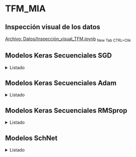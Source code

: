 # TFM_MIA
## Inspección visual de los datos
[Archivo: Datos/Inspección_visual_TFM.ipynb](https://nbviewer.jupyter.org/github/chusoHub/TFM_MIA/blob/main/Datos/Inspección_visual_TFM.ipynb) <sub>New Tab CTRL+Clik</sub>

## Modelos Keras Secuenciales SGD
<details>
<summary>Listado</summary>
<!--All you need is a blank line-->

### Modelo SGD 1
*   3 capas ocultas densas de 200, 500 y 500 unidades
*   Activación 'Relu'
*   Loss MSE
*   Métrica MAE
*   SGD Learning Rate 1e-2 Momentum 0.0
*   2000 epochs

Validación:
*   loss (mse): 1.7178e-05 
*   mean_absolute_error: 0.0017

Test:
*   loss (mse): 4.8378e-04
*   mean_absolute_error: 0.0022

[Archivo: Modelos_Keras_Secuenciales/keras_seq_adam_1.ipynb](https://nbviewer.jupyter.org/github/chusoHub/TFM_MIA/blob/main/Modelos_Keras_Secuenciales/keras_seq_adam_1.ipynb) <sub>New Tab CTRL+Clik</sub>
### Modelo SGD 2
*   3 capas ocultas densas de 200, 500 y 500 unidades
*   Activación 'Relu'
*   Loss MSE
*   Métrica MAE
*   SGD Learning Rate 1e-2 Momentum 0.0
*   2000 epochs
*   Reentrenamiento 1e-4 100 epochs
*   Reentrenamiento 1e-6 100 epochs
*   Reentrenamiento 1e-8 100 epochs

Validación:
*   loss (mse): 1.6339e-05  
*   mean_absolute_error: 0.0016 

Test:
*   loss (mse): 4.8143e-04 
*   mean_absolute_error: 0.0021

[Archivo: Modelos_Keras_Secuenciales/keras_seq_adam_2.ipynb](https://nbviewer.jupyter.org/github/chusoHub/TFM_MIA/blob/main/Modelos_Keras_Secuenciales/keras_seq_adam_2.ipynb) <sub>New Tab CTRL+Clik</sub>
### Modelo SGD 3
*   3 capas ocultas densas de 200, 500 y 500 unidades
*   Activación 'Relu'
*   Loss MSE
*   Métrica MAE
*   SGD Learning Rate 1e-6 Momentum 0.0
*   2000 epochs

Validación:
*   loss (mse): 0.0705 
*   mean_absolute_error: 0.1821  

Test:
*   loss (mse): 0.0363 
*   mean_absolute_error: 0.1458 

[Archivo: Modelos_Keras_Secuenciales/keras_seq_adam_3.ipynb](https://nbviewer.jupyter.org/github/chusoHub/TFM_MIA/blob/main/Modelos_Keras_Secuenciales/keras_seq_adam_3.ipynb) <sub>New Tab CTRL+Clik</sub>
### Modelo SGD 4
*   5 capas ocultas densas de 200, 500, 500, 1000, 1000 unidades
*   Activación 'Relu'
*   Loss MSE
*   Métrica MAE
*   SGD Learning Rate 1e-2 Momentum 0.0
*   2000 epochs

Validación:
*   loss (mse): 9.2932e-06 
*   mean_absolute_error: 0.0014  

Test:
*   loss (mse): 4.6964e-04  
*   mean_absolute_error: 0.0018 

[Archivo: Modelos_Keras_Secuenciales/keras_seq_adam_4.ipynb](https://nbviewer.jupyter.org/github/chusoHub/TFM_MIA/blob/main/Modelos_Keras_Secuenciales/keras_seq_adam_4.ipynb) <sub>New Tab CTRL+Clik</sub>
### Modelo SGD 5
*   5 capas ocultas densas de 200, 500, 500, 1000, 1000 unidades
*   Activación 'Relu'
*   Loss MSE
*   Métrica MAE
*   SGD Learning Rate 1e-6 Momentum 0.0
*   2000 epochs

Validación:
*   loss (mse): 0.1981 
*   mean_absolute_error: 0.2315  

Test:
*   loss (mse): 0.0693  
*   mean_absolute_error: 0.1239

[Archivo: Modelos_Keras_Secuenciales/keras_seq_adam_5.ipynb](https://nbviewer.jupyter.org/github/chusoHub/TFM_MIA/blob/main/Modelos_Keras_Secuenciales/keras_seq_adam_5.ipynb) <sub>New Tab CTRL+Clik</sub>
### Modelo SGD 6
*   6 capas ocultas densas de 200, 500, 500, 1000, 1000, 1000 unidades
*   Activación 'Relu'
*   Loss MSE
*   Métrica MAE
*   SGD Learning Rate 1e-2 Momentum 0.0
*   2000 epochs

Validación:
*   loss (mse): 9.7216e-06 
*   mean_absolute_error: 0.0014  

Test:
*   loss (mse): 4.8224e-04 
*   mean_absolute_error: 0.0018 

[Archivo: Modelos_Keras_Secuenciales/keras_seq_adam_6.ipynb](https://nbviewer.jupyter.org/github/chusoHub/TFM_MIA/blob/main/Modelos_Keras_Secuenciales/keras_seq_adam_6.ipynb) <sub>New Tab CTRL+Clik</sub>
### Modelo SGD 7
*   5 capas ocultas densas de 200, 500, 500, 1000, 1000 unidades
*   Activación LeakyReLU(alpha=0.1)
*   Loss MSE
*   Métrica MAE
*   SGD Learning Rate 1e-2 Momentum 0.0
*   2000 epochs

Validación:
*   loss (mse): 1.0303e-05 
*   mean_absolute_error: 0.0013 

Test:
*   loss (mse): 4.6974e-04 
*   mean_absolute_error: 0.0018 

[Archivo: Modelos_Keras_Secuenciales/keras_seq_adam_7.ipynb](https://nbviewer.jupyter.org/github/chusoHub/TFM_MIA/blob/main/Modelos%20Keras%20Secuenciales/keras_seq_adam_7.ipynb) <sub>New Tab CTRL+Clik</sub>
### Modelo SGD 8
*   6 capas ocultas densas de 200, 500, 500, 1000, 1000, 2000 unidades
*   Activación 'Relu'
*   Loss MSE
*   Métrica MAE
*   SGD Learning Rate 1e-2 Momentum 0.0
*   2000 epochs

Validación:
*   loss (mse): 9.7799e-06 
*   mean_absolute_error: 0.0013 

Test:
*   loss (mse): 4.7878e-04 
*   mean_absolute_error: 0.0017

[Archivo: Modelos_Keras_Secuenciales/keras_seq_adam_8.ipynb](https://nbviewer.jupyter.org/github/chusoHub/TFM_MIA/blob/main/Modelos_Keras_Secuenciales/keras_seq_adam_8.ipynb) <sub>New Tab CTRL+Clik</sub>
### Modelo SGD 9
*   6 capas ocultas densas de 200, 500, 500, 1000, 1000, 1000 unidades
*   Activación LeakyReLU(alpha=0.1)
*   Loss MSE
*   Métrica MAE
*   SGD Learning Rate 1e-2 Momentum 0.0
*   2000 epochs

Validación:
*   loss (mse): 1.0371e-05 
*   mean_absolute_error: 0.0013 

Test:
*   loss (mse): 4.7708e-04 
*   mean_absolute_error: 0.0018

[Archivo: Modelos_Keras_Secuenciales/keras_seq_adam_9.ipynb](https://nbviewer.jupyter.org/github/chusoHub/TFM_MIA/blob/main/Modelos_Keras_Secuenciales/keras_seq_adam_9.ipynb) <sub>New Tab CTRL+Clik</sub>
### Modelo SGD 10
*   6 capas ocultas densas de 200, 500, 500, 1000, 1000, 2000 unidades
*   Activación LeakyReLU(alpha=0.1)
*   Loss MSE
*   Métrica MAE
*   SGD Learning Rate 1e-2  Momentum 0.0
*   2000 epochs

Validación:
*   loss (mse): 9.6351e-06 
*   mean_absolute_error: 0.0012

Test:
*   loss (mse): 4.8066e-04 
*   mean_absolute_error: 0.0017

[Archivo: Modelos_Keras_Secuenciales/keras_seq_adam_10.ipynb](https://nbviewer.jupyter.org/github/chusoHub/TFM_MIA/blob/main/Modelos_Keras_Secuenciales/keras_seq_adam_10.ipynb) <sub>New Tab CTRL+Clik</sub>
### Modelo SGD 11
*   5 capas ocultas densas de 500, 1000, 1000, 2000, 2000 unidades
*   Activación LeakyReLU(alpha=0.1) 
*   Loss MSE
*   Métrica MAE
*   SGD Learning Rate 1e-2 Momentum 0.0
*   2000 epochs


Validación:
*   loss (mse): 9.1313e-06 
*   mean_absolute_error: 0.0010

Test:
*   loss (mse): 4.7173e-04 
*   mean_absolute_error: 0.0015

[Archivo: Modelos_Keras_Secuenciales/keras_seq_adam_11.ipynb](https://nbviewer.jupyter.org/github/chusoHub/TFM_MIA/blob/main/Modelos_Keras_Secuenciales/keras_seq_adam_11.ipynb) <sub>New Tab CTRL+Clik</sub>
### Modelo SGD 12
*   5 capas ocultas densas de 500, 1000, 1000, 2000, 2000 unidades
*   Activación LeakyReLU(alpha=0.1)
*   Loss MSE
*   Métrica MAE
*   SGD Learning Rate 1e-2 Momentum 0.0
*   2000 epochs
*   Reentrenamiento 1e-4, 25 epochs

Validación:
*   loss (mse): 9.1313e-06 
*   mean_absolute_error: 0.0010

Test:
*   loss (mse): 9.2066e-06 
*   mean_absolute_error: 0.0010

[Archivo: Modelos_Keras_Secuenciales/keras_seq_adam_12.ipynb](https://nbviewer.jupyter.org/github/chusoHub/TFM_MIA/blob/main/Modelos_Keras_Secuenciales/keras_seq_adam_12.ipynb) <sub>New Tab CTRL+Clik</sub>
### Modelo SGD 13
*   5 capas ocultas densas de 500, 1000, 1000, 2000, 2000 unidades
*   Activación LeakyReLU(alpha=0.1)
*   Loss MSE
*   Métrica MAE
*   SGD Learning Rate 1e-2 momentum 0.2
*   2000 epochs
*   Reentrenamiento 1e-4, 25 epochs

Validación:
*   loss (mse): 9.6475e-06 
*   mean_absolute_error: 0.0010

Test:
*   loss (mse): 5.1486e-04 
*   mean_absolute_error: 0.0016 

[Archivo: Modelos_Keras_Secuenciales/keras_seq_adam_13.ipynb](https://nbviewer.jupyter.org/github/chusoHub/TFM_MIA/blob/main/Modelos_Keras_Secuenciales/keras_seq_adam_13.ipynb) <sub>New Tab CTRL+Clik</sub>
### Modelo SGD 14
*   3 capas ocultas densas de 200, 500 y 500 unidades
*   Activación 'Relu'
*   Loss MSLE
*   Métrica MAE
*   SGD Learning Rate 1e-2 Momentum 0.0
*   2000 epochs

Validación:
*   loss (msle): 7.4050e-06 
*   mean_absolute_error: 0.0020 

Test:
*   loss (msle): 2.3492e-04 
*   mean_absolute_error: 0.0021 

[Archivo: Modelos_Keras_Secuenciales/keras_seq_adam_14.ipynb](https://nbviewer.jupyter.org/github/chusoHub/TFM_MIA/blob/main/Modelos_Keras_Secuenciales/keras_seq_adam_14.ipynb) <sub>New Tab CTRL+Clik</sub>
### Modelo SGD 15
*   5 capas ocultas densas de 500, 1000, 1000, 2000, 2000 unidades
*   Activación LeakyReLU(alpha=0.1)
*   Loss MSLE
*   Métrica MAE
*   SGD Learning Rate 1e-2 Momentum 0.0
*   2000 epochs
*   Reentrenamiento 1e-4, 25 epochs


Validación:
*   loss (msle): 4.1691e-06 
*   mean_absolute_error: 9.7133e-04

Test:
*   loss (msle): 2.3345e-04 
*   mean_absolute_error: 0.0014 

[Archivo: Modelos_Keras_Secuenciales/keras_seq_adam_15.ipynb](https://nbviewer.jupyter.org/github/chusoHub/TFM_MIA/blob/main/Modelos_Keras_Secuenciales/keras_seq_adam_15.ipynb) <sub>New Tab CTRL+Clik</sub>


</details>

## Modelos Keras Secuenciales Adam
<details>
<summary>Listado</summary>

### Modelo Adam  1
*   3 capas ocultas densas de 200, 500 y 500 unidades
*   Activación 'Relu'
*   Loss MSE
*   Métrica MAE
*   Adam Learning Rate 1e-2
*   2000 epochs

Validación:
*   loss (mse): 2.8247e-05 
*   mean_absolute_error: 0.0039 

Test:
*   loss (mse): 4.8438e-04 
*   mean_absolute_error: 0.0047 

[Archivo: Modelos_Keras_Secuenciales/keras_seq_adam_1.ipynb](https://nbviewer.jupyter.org/github/chusoHub/TFM_MIA/blob/main/Modelos_Keras_Secuenciales/keras_seq_adam_1.ipynb) <sub>New Tab CTRL+Clik</sub>
### Modelo Adam  2
*   3 capas ocultas densas de 200, 500 y 500 unidades
*   Activación 'Relu'
*   Loss MSE
*   Métrica MAE
*   Adam Learning Rate 1e-6
*   2000 epochs

Validación:
*   loss (mse): 3.4023e-05 
*   mean_absolute_error: 0.0044  

Test:
*   loss (mse): 4.9038e-04 
*   mean_absolute_error: 0.0049 

[Archivo: Modelos_Keras_Secuenciales/keras_seq_adam_2.ipynb](https://nbviewer.jupyter.org/github/chusoHub/TFM_MIA/blob/main/Modelos_Keras_Secuenciales/keras_seq_adam_2.ipynb) <sub>New Tab CTRL+Clik</sub>
### Modelo Adam  3
*   5 capas ocultas densas de 200, 500, 500, 1000, 1000 unidades
*   Activación 'Relu'
*   Loss MSE
*   Métrica MAE
*   Adam Learning Rate 1e-6
*   2000 epochs

Validación:
*   loss (mse): 1.5672e-05
*   mean_absolute_error: 0.0017  

Test:
*   loss (mse): 4.7965e-04 
*   mean_absolute_error: 0.0020 

[Archivo: Modelos_Keras_Secuenciales/keras_seq_adam_3.ipynb](https://nbviewer.jupyter.org/github/chusoHub/TFM_MIA/blob/main/Modelos_Keras_Secuenciales/keras_seq_adam_3.ipynb) <sub>New Tab CTRL+Clik</sub>
### Modelo Adam  4
*   5 capas ocultas densas de 200, 500, 500, 1000, 1000 unidades
*   Activación LeakyReLU(alpha=0.1)
*   Loss MSE
*   Métrica MAE
*   Adam Learning Rate 1e-6
*   2000 epochs


Validación:
*   loss (mse): 1.3146e-05 
*   mean_absolute_error: 0.0016  

Test:
*   loss (mse): 4.7908e-04  
*   mean_absolute_error: 0.0018  

[Archivo: Modelos_Keras_Secuenciales/keras_seq_adam_4.ipynb](https://nbviewer.jupyter.org/github/chusoHub/TFM_MIA/blob/main/Modelos_Keras_Secuenciales/keras_seq_adam_4.ipynb) <sub>New Tab CTRL+Clik</sub>
### Modelo Adam  5
*   6 capas ocultas densas de 200, 500, 500, 1000, 1000, 1000 unidades
*   Activación LeakyReLU(alpha=0.1)
*   Loss MSE
*   Métrica MAE
*   Adam Learning Rate 1e-6
*   2000 epochs

Validación:
*   loss (mse): 1.4982e-05 
*   mean_absolute_error: 0.0015

Test:
*   loss (mse): 4.8188e-04 
*   mean_absolute_error: 0.0017

[Archivo: Modelos_Keras_Secuenciales/keras_seq_adam_5.ipynb](https://nbviewer.jupyter.org/github/chusoHub/TFM_MIA/blob/main/Modelos_Keras_Secuenciales/keras_seq_adam_5.ipynb) <sub>New Tab CTRL+Clik</sub>
### Modelo Adam 6
*   6 capas ocultas densas de 200, 500, 500, 1000, 1000, 2000 unidades
*   Activación LeakyReLU(alpha=0.1)
*   Loss MSE
*   Métrica MAE
*   Adam Learning Rate 1e-6
*   2000 epochs

Validación:
*   loss (mse): 2.2877e-05 
*   mean_absolute_error: 0.0015

Test:
*   loss (mse): 5.2285e-04 
*   mean_absolute_error: 0.0018

[Archivo: Modelos_Keras_Secuenciales/keras_seq_adam_6.ipynb](https://nbviewer.jupyter.org/github/chusoHub/TFM_MIA/blob/main/Modelos_Keras_Secuenciales/keras_seq_adam_6.ipynb) <sub>New Tab CTRL+Clik</sub>
### Modelo Adam 7
*   5 capas ocultas densas de 200, 500, 500, 1000, 1000 unidades
*   Activación LeakyReLU(alpha=0.1)
*   Loss MSE
*   Métrica MAE
*   Adam Learning Rate 1e-6
*   2000 epochs
*   Reentrenamiento 1e-8 25 epochs

Validación:
*   loss (mse): 1.3088e-05 
*   mean_absolute_error: 0.0016

Test:
*   loss (mse): 4.8191e-04 
*   mean_absolute_error: 0.0019

[Archivo: Modelos_Keras_Secuenciales/keras_seq_adam_7.ipynb](https://nbviewer.jupyter.org/github/chusoHub/TFM_MIA/blob/main/Modelos_Keras_Secuenciales/keras_seq_adam_7.ipynb) <sub>New Tab CTRL+Clik</sub>

### Modelo Adam 8
*   6 capas ocultas densas de 200, 500, 500, 1000, 1000, 2000 unidades
*   Activación LeakyReLU(alpha=0.1)
*   Loss MSE
*   Métrica MAE
*   Adam Learning Rate 1e-4
*   2000 epochs

Validación:
*   loss (mse): 1.9506e-06 
*   mean_absolute_error: 9.3333e-04 

Test:
*   loss (mse): 8.7174e-04 
*   mean_absolute_error: 0.0032 

[Archivo: Modelos_Keras_Secuenciales/keras_seq_adam_8.ipynb](https://nbviewer.jupyter.org/github/chusoHub/TFM_MIA/blob/main/Modelos_Keras_Secuenciales/keras_seq_adam_8.ipynb) <sub>New Tab CTRL+Clik</sub>
### Modelo Adam 9
*   5 capas ocultas densas de 500, 1000, 1000, 2000, 2000 unidades
*   Activación LeakyReLU(alpha=0.1)
*   Loss MSE
*   Métrica MAE
*   Adam Learning Rate 1e-6
*   2000 epochs


Validación:
*   loss (mse): 2.0710e-05 
*   mean_absolute_error: 0.0013 

Test:
*   loss (mse): 5.2445e-04 
*   mean_absolute_error: 0.0017 

[Archivo: Modelos_Keras_Secuenciales/keras_seq_adam_9.ipynb](https://nbviewer.jupyter.org/github/chusoHub/TFM_MIA/blob/main/Modelos_Keras_Secuenciales/keras_seq_adam_9.ipynb) <sub>New Tab CTRL+Clik</sub>
### Modelo Adam 10
*   6 capas ocultas densas de 200, 500, 500, 1000, 1000, 2000 unidades
*   Activación LeakyReLU(alpha=0.1)
*   Loss MSE
*   Métrica MAE
*   Adam Learning Rate 1e-2
*   2000 epochs

Validación:
*   loss (mse): 2.4614e-04 
*   mean_absolute_error: 0.0118 

Test:
*   loss (mse): 6.3948e-04 
*   mean_absolute_error: 0.0108  

[Archivo: Modelos_Keras_Secuenciales/keras_seq_adam_10.ipynb](https://nbviewer.jupyter.org/github/chusoHub/TFM_MIA/blob/main/Modelos_Keras_Secuenciales/keras_seq_adam_10.ipynb) <sub>New Tab CTRL+Clik</sub>
### Modelo Adam 11
*   6 capas ocultas densas de 200, 500, 500, 1000, 1000, 2000 unidades
*   Activación LeakyReLU(alpha=0.1)
*   Loss MSE
*   Métrica MAE
*   Adam Learning Rate 1e-4
*   2000 epochs
*   Reentrenamiento 1e-6, 25 epochs


Validación:
*   loss (mse): 1.6204e-06 
*   mean_absolute_error: 8.3836e-04 

Test:
*   loss (mse): 9.5112e-04 
*   mean_absolute_error: 0.0032 

[Archivo: Modelos_Keras_Secuenciales/keras_seq_adam_11.ipynb](https://nbviewer.jupyter.org/github/chusoHub/TFM_MIA/blob/main/Modelos_Keras_Secuenciales/keras_seq_adam_11.ipynb) <sub>New Tab CTRL+Clik</sub>

### Modelo Adam 12
*   6 capas ocultas densas de 200, 500, 500, 1000, 1000, 2000 unidades
*   Activación LeakyReLU(alpha=0.1)
*   Loss MSE
*   Métrica MAE
*   Adam Learning Rate 1e-3
*   Regularización kernel_regularizer='l2'
*   2000 epochs

Validación:
*   loss (mse): 0.0029 
*   mean_absolute_error: 0.0118 

Test:
*   loss (mse): 0.0033 
*   mean_absolute_error: 0.0113 

[Archivo: Modelos_Keras_Secuenciales/keras_seq_adam_12.ipynb](https://nbviewer.jupyter.org/github/chusoHub/TFM_MIA/blob/main/Modelos_Keras_Secuenciales/keras_seq_adam_12.ipynb) <sub>New Tab CTRL+Clik</sub>

### Modelo Adam 13
*   6 capas ocultas densas de 200, 500, 500, 1000, 1000, 2000 unidades
*   Activación LeakyReLU(alpha=0.1)
*   Loss MSE
*   Métrica MAE
*   Adam Learning Rate 1e-5
*   2000 epochs

Validación:
*   loss (mse): 1.8824e-06 
*   mean_absolute_error: 7.7932e-04 

Test:
*   loss (mse): 0.0012 
*   mean_absolute_error: 0.0021 

[Archivo: Modelos_Keras_Secuenciales/keras_seq_adam_13.ipynb](https://nbviewer.jupyter.org/github/chusoHub/TFM_MIA/blob/main/Modelos_Keras_Secuenciales/keras_seq_adam_13.ipynb) <sub>New Tab CTRL+Clik</sub>

### Modelo Adam 14
*   6 capas ocultas densas de 200, 500, 500, 1000, 1000, 2000 unidades
*   Activación LeakyReLU(alpha=0.1)
*   Loss MSE
*   Métrica MAE
*   Adam Learning Rate 1e-4
*   1 Dropout 0.1
*   2000 epochs

Validación:
*   loss (mse): 1.1545e-05 
*   mean_absolute_error: 0.0023 

Test:
*   loss (mse): 6.6990e-04 
*   mean_absolute_error: 0.0039 

[Archivo: Modelos_Keras_Secuenciales/keras_seq_adam_14.ipynb](https://nbviewer.jupyter.org/github/chusoHub/TFM_MIA/blob/main/Modelos_Keras_Secuenciales/keras_seq_adam_14.ipynb) <sub>New Tab CTRL+Clik</sub>

### Modelo Adam 15
*   5 capas ocultas densas de 500, 1000, 1000, 2000, 2000 unidades
*   Activación LeakyReLU(alpha=0.1)
*   Loss MSLE
*   Métrica MAE
*   Adam Learning Rate 1e-6
*   2000 epochs


Validación:
*   loss (mse): 3.1211e-06  
*   mean_absolute_error: 0.0023 

Test:
*   loss (mse): 9.7463e-04 
*   mean_absolute_error: 0.0013 

[Archivo: Modelos_Keras_Secuenciales/keras_seq_adam_15.ipynb](https://nbviewer.jupyter.org/github/chusoHub/TFM_MIA/blob/main/Modelos_Keras_Secuenciales/keras_seq_adam_15.ipynb) <sub>New Tab CTRL+Clik</sub>


</details>


## Modelos Keras Secuenciales RMSprop
<details>
<summary>Listado</summary>

### Modelo RMSprop 1
*   3 capas ocultas densas de 200, 500 y 500 unidades
*   Activación 'Relu'
*   Loss MSE
*   Métrica MAE
*   RMSprop Learning Rate 1e-2
*   2000 epochs

Validación:
*   loss (mse): 6.8896e-05 
*   mean_absolute_error: 0.0056

Test:
*   loss (mse): 5.3990e-04 
*   mean_absolute_error: 0.0057 

[Archivo: Modelos_Keras_Secuenciales/keras_seq_rmsprop_1.ipynb](https://nbviewer.jupyter.org/github/chusoHub/TFM_MIA/blob/main/Modelos_Keras_Secuenciales/keras_seq_rmsprop_1.ipynb) <sub>New Tab CTRL+Clik</sub>
### Modelo RMSprop 2
*   3 capas ocultas densas de 200, 500 y 500 unidades
*   Activación 'Relu'
*   Loss MSE
*   Métrica MAE
*   RMSprop Learning Rate 1e-6
*   2000 epochs

Validación:
*   loss (mse): 2.5159e-05 
*   mean_absolute_error: 0.0024

Test:
*   loss (mse): 4.5581e-04 
*   mean_absolute_error: 0.0024 

[Archivo: Modelos_Keras_Secuenciales/keras_seq_rmsprop_2.ipynb](https://nbviewer.jupyter.org/github/chusoHub/TFM_MIA/blob/main/Modelos_Keras_Secuenciales/keras_seq_rmsprop_2.ipynb) <sub>New Tab CTRL+Clik</sub>
### Modelo RMSprop 3
*   5 capas ocultas densas de 200, 500, 500, 1000, 1000 unidades
*   Activación 'Relu'
*   Loss MSE
*   Métrica MAE
*   RMSprop Learning Rate 1e-6
*   2000 epochs

Validación:
*   loss (mse): 1.8369e-05  
*   mean_absolute_error: 0.0023 

Test:
*   loss (mse): 4.5930e-04 
*   mean_absolute_error: 0.0024 

[Archivo: Modelos_Keras_Secuenciales/keras_seq_rmsprop_3.ipynb](https://nbviewer.jupyter.org/github/chusoHub/TFM_MIA/blob/main/Modelos_Keras_Secuenciales/keras_seq_rmsprop_3.ipynb) <sub>New Tab CTRL+Clik</sub>

</details>

## Modelos SchNet
<details>
<summary>Listado</summary>

### Modelo SchNet  1
*   n_atom_basis=30
*   n_filters=30
*   n_gaussians=20
*   n_interactions=5
*   cutoff=4.
*   cutoff_network=HardCutoff
*   Loss MSE
*   Métrica MAE
*   Adam 1e-2
*   ReduceLROnPlateauHook hasta 1e-6

Modelo final entrenamiento:
*   Train Loss (mse): 0.000496
*   Validation Loss (mse): 7.2e-05
*   Validation MAE: 0.005677

Mejor modelo:
*   Validación MAE: 0.005676
*   Test MAE: 0.005525

[Archivo: Modelos_SchNet/schnet_1.ipynb](https://nbviewer.jupyter.org/github/chusoHub/TFM_MIA/blob/main/Modelos_SchNet/schnet_1.ipynb) <sub>New Tab CTRL+Clik</sub>
### Modelo SchNet  2
*   n_atom_basis=30
*   n_filters=30
*   n_gaussians=20
*   n_interactions=5
*   cutoff=4.
*   cutoff_network=CosineCutoff
*   Loss MSE
*   Métrica MAE
*   Adam 1e-2
*   ReduceLROnPlateauHook hasta 1e-6

Modelo final entrenamiento:
*   Train Loss (mse): 0.000467
*   Validation Loss (mse): 4.4e-05
*   Validation MAE: 0.004237

Mejor modelo:
*   Validación MAE: 0.004171
*   Test MAE: 0.004202

[Archivo: Modelos_SchNet/schnet_2.ipynb](https://nbviewer.jupyter.org/github/chusoHub/TFM_MIA/blob/main/Modelos_SchNet/schnet_2.ipynb) <sub>New Tab CTRL+Clik</sub>
### Modelo SchNet  3
*   n_atom_basis=30
*   n_filters=30
*   n_gaussians=20
*   n_interactions=5
*   cutoff=5.
*   cutoff_network=HardCutoff
*   Loss MSE
*   Métrica MAE
*   Adam 1e-2
*   ReduceLROnPlateauHook hasta 1e-6

Modelo final entrenamiento:
*   Train Loss (mse): 0.000503
*   Validation Loss (mse): 7.5e-05
*   Validation MAE: 0.006146

Mejor modelo:
*   Validación MAE: 0.005361
*   Test MAE: 0.004378

[Archivo: Modelos_SchNet/schnet_3.ipynb](https://nbviewer.jupyter.org/github/chusoHub/TFM_MIA/blob/main/Modelos_SchNet/schnet_3.ipynb) <sub>New Tab CTRL+Clik</sub>
### Modelo SchNet  4
*   n_atom_basis=60
*   n_filters=60
*   n_gaussians=20
*   n_interactions=5
*   cutoff=4.
*   cutoff_network=CosineCutoff
*   Loss MSE
*   Métrica MAE
*   Adam 1e-2
*   ReduceLROnPlateauHook hasta 1e-6

Modelo final entrenamiento:
*   Train Loss (mse): 0.000665
*   Validation Loss (mse): 0.00023
*   Validation MAE: 0.011497

Mejor modelo:
*   Validación MAE: 0.010837
*   Test MAE: 0.010328

[Archivo: Modelos_SchNet/schnet_4.ipynb](https://nbviewer.jupyter.org/github/chusoHub/TFM_MIA/blob/main/Modelos_SchNet/schnet_4.ipynb) <sub>New Tab CTRL+Clik</sub>
### Modelo SchNet  5
*   n_atom_basis=30
*   n_filters=30
*   n_gaussians=20
*   n_interactions=5
*   cutoff=4.
*   cutoff_network=HardCutoff
*   Loss MSE
*   Métrica MAE
*   SGD 1e-2 momentum=0.9
*   ReduceLROnPlateauHook hasta 1e-6

Modelo final entrenamiento:
*   Train Loss (mse): NaN
*   Validation Loss (mse): NaN
*   Validation MAE: NaN

Mejor modelo:
*   Validación MAE: NaN
*   Test MAE: NaN

[Archivo: Modelos_SchNet/schnet_5.ipynb](https://nbviewer.jupyter.org/github/chusoHub/TFM_MIA/blob/main/Modelos_SchNet/schnet_5.ipynb) <sub>New Tab CTRL+Clik</sub>

### Modelo SchNet  6
*   n_atom_basis=30
*   n_filters=10
*   n_gaussians=20
*   n_interactions=5
*   cutoff=4.
*   cutoff_network=CosineCutoff
*   Adam 1e-2
*   ReduceLROnPlateauHook hasta 1e-6

Modelo final entrenamiento:
*   Train Loss (mse): 0.000447
*   Validation Loss (mse): 3.2e-05
*   Validation MAE: 0.003575

Mejor modelo:
*   Validación MAE: 0.003342
*   Test MAE: 0.003324

[Archivo: Modelos_SchNet/schnet_6.ipynb](https://nbviewer.jupyter.org/github/chusoHub/TFM_MIA/blob/main/Modelos_SchNet/schnet_6.ipynb) <sub>New Tab CTRL+Clik</sub>
### Modelo SchNet  7
*   n_atom_basis=30
*   n_filters=30
*   n_gaussians=20
*   n_interactions=5
*   cutoff=4.
*   cutoff_network=CosineCutoff
*   Adam 1e-2
*   ReduceLROnPlateauHook hasta 1e-7

Modelo final entrenamiento:
*   Train Loss (mse): 0.000463
*   Validation Loss (mse): 6.9e-05
*   Validation MAE: 0.005843

Mejor modelo:
*   Validación MAE: 0.005419
*   Test MAE: 0.006022

[Archivo: Modelos_SchNet/schnet_7.ipynb](https://nbviewer.jupyter.org/github/chusoHub/TFM_MIA/blob/main/Modelos_SchNet/schnet_7.ipynb) <sub>New Tab CTRL+Clik</sub>
### Modelo SchNet  8
*   n_atom_basis=30
*   n_filters=5
*   n_gaussians=20
*   n_interactions=5
*   cutoff=4.
*   cutoff_network=HardCutoff
*   SGD 1e-4 momentum=0.0
*   ReduceLROnPlateauHook hasta 1e-6

Modelo final entrenamiento:
*   Train Loss (mse): NaN
*   Validation Loss (mse): NaN
*   Validation MAE: NaN

Mejor modelo:
*   Validación MAE: NaN
*   Test MAE: NaN

[Archivo: Modelos_SchNet/schnet_8.ipynb](https://nbviewer.jupyter.org/github/chusoHub/TFM_MIA/blob/main/Modelos_SchNet/schnet_8.ipynb) <sub>New Tab CTRL+Clik</sub>
### Modelo SchNet  9
*   n_atom_basis=30
*   n_filters=10
*   n_gaussians=20
*   n_interactions=7
*   cutoff=4.
*   cutoff_network=CosineCutoff
*   Adam 1e-2
*   ReduceLROnPlateauHook hasta 1e-6

Modelo final entrenamiento:
*   Train Loss (mse): 0.000492
*   Validation Loss (mse): 9.7e-05
*   Validation MAE: 0.006665

Mejor modelo:
*   Validación MAE: 0.005959
*   Test MAE: 0.006080

[Archivo: Modelos_SchNet/schnet_9.ipynb](https://nbviewer.jupyter.org/github/chusoHub/TFM_MIA/blob/main/Modelos_SchNet/schnet_9.ipynb) <sub>New Tab CTRL+Clik</sub>
### Modelo SchNet  10
*   n_atom_basis=30
*   n_filters=10
*   n_gaussians=25
*   n_interactions=5
*   cutoff=4.
*   cutoff_network=CosineCutoff
*   Adam 1e-2
*   ReduceLROnPlateauHook hasta 1e-6

Modelo final entrenamiento:
*   Train Loss (mse): 0.00051
*   Validation Loss (mse): 7.2e-05
*   Validation MAE: 0.005754

Mejor modelo:
*   Validación MAE: 0.005723
*   Test MAE: 0.005729

[Archivo: Modelos_SchNet/schnet_10.ipynb](https://nbviewer.jupyter.org/github/chusoHub/TFM_MIA/blob/main/Modelos_SchNet/schnet_10.ipynb) <sub>New Tab CTRL+Clik</sub>
### Modelo SchNet  11
*   n_atom_basis=30
*   n_filters=10
*   n_gaussians=15
*   n_interactions=5
*   cutoff=4.
*   cutoff_network=CosineCutoff
*   Adam 1e-2
*   ReduceLROnPlateauHook hasta 1e-6

Modelo final entrenamiento:
*   Train Loss (mse): 0.00074
*   Validation Loss (mse): 0.000304
*   Validation MAE: 0.012596

Mejor modelo:
*   Validación MAE: 0.012485
*   Test MAE: 0.011284

[Archivo: Modelos_SchNet/schnet_11.ipynb](https://nbviewer.jupyter.org/github/chusoHub/TFM_MIA/blob/main/Modelos_SchNet/schnet_11.ipynb) <sub>New Tab CTRL+Clik</sub>
### Modelo SchNet  12
*   n_atom_basis=30
*   n_filters=10
*   n_gaussians=20
*   n_interactions=3
*   cutoff=4.
*   cutoff_network=CosineCutoff
*   Adam 1e-2
*   ReduceLROnPlateauHook hasta 1e-6

Modelo final entrenamiento:
*   Train Loss (mse): 0.00077
*   Validation Loss (mse): 0.000324
*   Validation MAE: 0.013565

Mejor modelo:
*   Validación MAE: 0.013731
*   Test MAE: 0.013398

[Archivo: Modelos_SchNet/schnet_12.ipynb](https://nbviewer.jupyter.org/github/chusoHub/TFM_MIA/blob/main/Modelos_SchNet/schnet_12.ipynb) <sub>New Tab CTRL+Clik</sub>
### Modelo SchNet  13
*   n_atom_basis=30
*   n_filters=10
*   n_gaussians=20
*   n_interactions=5
*   cutoff=3.
*   cutoff_network=CosineCutoff
*   Adam 1e-2
*   ReduceLROnPlateauHook hasta 1e-6

Modelo final entrenamiento:
*   Train Loss (mse): 0.000509
*   Validation Loss (mse): 9.3e-05
*   Validation MAE: 0.006782

Mejor modelo:
*   Validación MAE: 0.006769
*   Test MAE: 0.007275

[Archivo: Modelos_SchNet/schnet_13.ipynb](https://nbviewer.jupyter.org/github/chusoHub/TFM_MIA/blob/main/Modelos_SchNet/schnet_13.ipynb) <sub>New Tab CTRL+Clik</sub>
### Modelo SchNet  14
*   n_atom_basis=30
*   n_filters=4
*   n_gaussians=20
*   n_interactions=5
*   cutoff=4.
*   cutoff_network=HardCutoff
*   Adam 1e-2
*   ReduceLROnPlateauHook hasta 1e-6

Modelo final entrenamiento:
*   Train Loss (mse): 0.000688
*   Validation Loss (mse): 0.000386
*   Validation MAE: 0.01282

Mejor modelo:
*   Validación MAE: 0.012527
*   Test MAE: 0.011974

[Archivo: Modelos_SchNet/schnet_14.ipynb](https://nbviewer.jupyter.org/github/chusoHub/TFM_MIA/blob/main/Modelos_SchNet/schnet_14.ipynb) <sub>New Tab CTRL+Clik</sub>




</details>
